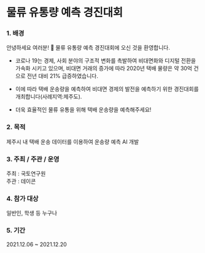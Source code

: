 # 물류 유통량 예측 경진대회

### 1. 배경
안녕하세요 여러분! 🙌 물류 유통량 예측 경진대회에 오신 것을 환영합니다. 

- 코로나 19는 경제, 사회 분야의 구조적 변화를 촉발하여 비대면화와 디지털 전환을 가속화 시키고 있으며, 비대면 거래의 증가에 따라 2020년 택배 물량은 약 30억 건으로 전년 대비 21% 급증하였습니다.

- 이에 따라 택배 운송량을 예측하여 비대면 경제의 발전을 예측하기 위한 경진대회를 개최합니다(사례지역:제주도).

- 더욱 효율적인 물류 유통을 위해 택배 운송량을 예측해주세요!

### 2. 목적
제주시 내 택배 운송 데이터를 이용하여 운송량 예측 AI 개발

### 3. 주최 / 주관 / 운영
주최 : 국토연구원  
주관 : 데이콘

### 4. 참가 대상
일반인, 학생 등 누구나

### 5. 기간
2021.12.06 ~ 2021.12.20
